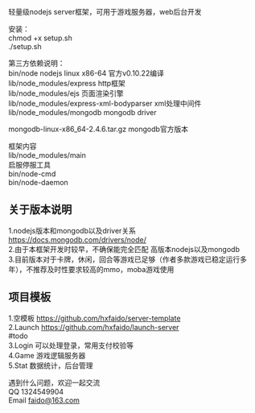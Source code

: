 轻量级nodejs server框架，可用于游戏服务器，web后台开发  

安装：  
chmod +x setup.sh  
./setup.sh  

第三方依赖说明：  
bin/node  nodejs linux x86-64 官方v0.10.22编译  
lib/node_modules/express http框架  
lib/node_modules/ejs 页面渲染引擎  
lib/node_modules/express-xml-bodyparser xml处理中间件  
lib/node_modules/mongodb	mongodb driver  

mongodb-linux-x86_64-2.4.6.tar.gz mongodb官方版本  

框架内容  
lib/node_modules/main   
启服停服工具  
bin/node-cmd  
bin/node-daemon  

## 关于版本说明 ##  
1.nodejs版本和mongodb以及driver关系 https://docs.mongodb.com/drivers/node/  
2.由于本框架开发时较早，不确保能完全匹配 高版本nodejs以及mongodb  
3.目前版本对于卡牌，休闲，回合等游戏已足够（作者多款游戏已稳定运行多年），不推荐及时性要求较高的mmo，moba游戏使用  


## 项目模板 ##
1.空模板     https://github.com/hxfaido/server-template  
2.Launch    https://github.com/hxfaido/launch-server  
#todo  
3.Login   可以处理登录，常用支付校验等  
4.Game    游戏逻辑服务器  
5.Stat    数据统计，后台管理  

遇到什么问题，欢迎一起交流  
QQ	  1324549904  
Email	faido@163.com  
